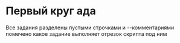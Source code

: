 # Первый круг ада

Все задания разделены пустыми строчками и --комментариями помечено какое задание выполняет отрезок скрипта под ним
